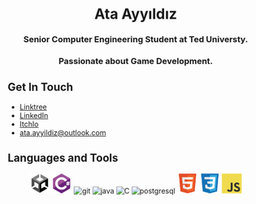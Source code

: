 <h1 align="center">
Ata Ayyıldız
</h1>

<h3 align="center">Senior Computer Engineering Student at Ted Universty.</h3>
<h3 align="center">Passionate about Game Development.</h3>

## Get In Touch
- [Linktree](https://linktr.ee/ataayyildiz)
- [LinkedIn](https://linkedin.com/in/ata-ayyildiz)
- [ItchIo](https://satas20.itch.io)
- ata.ayyildiz@outlook.com

## Languages and Tools
<p align="center">
<img src="https://raw.githubusercontent.com/devicons/devicon/master/icons/unity/unity-original.svg" alt="unity" width="40" height="40"/>
<img src="https://raw.githubusercontent.com/devicons/devicon/master/icons/csharp/csharp-original.svg" alt="csharp" width="40" height="40"/> 
<img src="https://www.vectorlogo.zone/logos/git-scm/git-scm-icon.svg" alt="git" width="40" height="40"/>
<img src="https://cdn.jsdelivr.net/gh/devicons/devicon/icons/java/java-original.svg" alt="java" width=40 height=40/>
<img src="https://cdn.jsdelivr.net/gh/devicons/devicon/icons/c/c-original.svg"" alt="C" width="40" height="40"/> 
<img src="https://wiki.postgresql.org/images/9/9a/PostgreSQL_logo.3colors.540x557.png" alt="postgresql" width=40 height=40/>
<img src="https://raw.githubusercontent.com/devicons/devicon/master/icons/html5/html5-original.svg" alt="html5" width="40" height="40"/> 
<img src="https://raw.githubusercontent.com/devicons/devicon/master/icons/css3/css3-original.svg" alt="css3" width="40" height="40"/>
<img src="https://raw.githubusercontent.com/devicons/devicon/master/icons/javascript/javascript-original.svg" alt="javascript" width="40" height="40"/>
</p>
